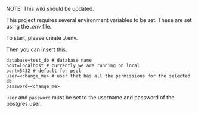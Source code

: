 NOTE: This wiki should be updated.

This project requires several environment variables to be set. These are set using the _.env_ file.

To start, please create ./.env.

Then you can insert this.
```
database=test_db # database name
host=localhost # currently we are running on local
port=5432 # default for psql
user=<change_me> # user that has all the permissions for the selected db
password=<change_me>
```

`user` and `password` must be set to the username and password of the postgres user.
